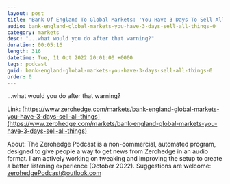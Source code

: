 ```yaml
---
layout: post
title: "Bank Of England To Global Markets: 'You Have 3 Days To Sell All The Things'"
audio: bank-england-global-markets-you-have-3-days-sell-all-things-0
category: markets
desc: "...what would you do after that warning?"
duration: 00:05:16
length: 316
datetime: Tue, 11 Oct 2022 20:01:00 +0000
tags: podcast
guid: bank-england-global-markets-you-have-3-days-sell-all-things-0
order: 0
---
```

...what would you do after that warning?

Link: [https://www.zerohedge.com/markets/bank-england-global-markets-you-have-3-days-sell-all-things](https://www.zerohedge.com/markets/bank-england-global-markets-you-have-3-days-sell-all-things)

About: The Zerohedge Podcast is a non-commercial, automated program, designed to give people a way to get news from Zerohedge in an audio format.  I am actively working on tweaking and improving the setup to create a better listening experience (October 2022).  Suggestions are welcome: [zerohedgePodcast@outlook.com](mailto:zerohedgePodcast@outlook.com)